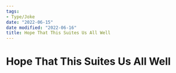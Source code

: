 ```yaml
---
tags:
- Type/Joke
date: "2022-06-15"
date modified: "2022-06-16"
title: Hope That This Suites Us All Well
---
```


# Hope That This Suites Us All Well
